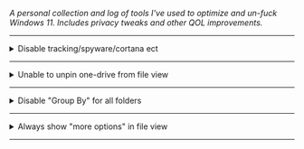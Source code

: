 *A personal collection and log of tools I've used to optimize and un-fuck Windows 11. Includes privacy tweaks and other QOL improvements.*

<!--   
<details> 
<summary>Text</summary><br>    

Content

</details>
-->

--------------------------------------------------------------------

<details> 
<summary>Disable tracking/spyware/cortana ect</summary><br>  
  
1. Download [ShutUp10++](https://www.oo-software.com/en/shutup10)  
2. Run the file  
3. Click "Actions" -> "Apply only recommended settings"  
4. Wait 5 seconds then close the app

</details>

--------------------------------------------------------------------

<details> 
<summary>Unable to unpin one-drive from file view</summary><br>  

1. Click on Start, search for command prompter
2. Right-click on and select "Run as Administrator"
3. Paste the following command:  
```
del "%AppData%\Microsoft\Windows\Recent\AutomaticDestinations\f01b4d95cf55d32a.automaticDestinations-ms"
```  

</details>

--------------------------------------------------------------------

<details> 
<summary>Disable "Group By" for all folders</summary><br>  

1. Download [WinSetView](https://github.com/LesFerch/WinSetView)  
2. Extract, run and hit "Submit"  

</details>

--------------------------------------------------------------------

<details> 
<summary>Always show "more options" in file view</summary><br>  

1. Click on Start, search for command prompter
2. Right-click on and select "Run as Administrator"
3. Paste the following command:  
```
@echo off
reg.exe add "HKCU\Software\Classes\CLSID\{86ca1aa0-34aa-4e8b-a509-50c905bae2a2}\InprocServer32" /f
EXIT
``` 
4. Open task manager (Ctrl + Alt + Esc)  
5. Open "details" view and close `explorer.exe`  
6. Click "run new task" and type `explorer.exe` 

</details>

--------------------------------------------------------------------




